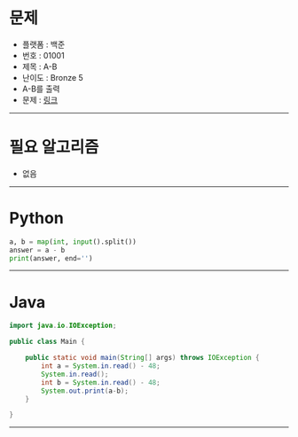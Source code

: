 # 문제
- 플랫폼 : 백준
- 번호 : 01001
- 제목 : A-B
- 난이도 : Bronze 5
- A-B를 출력
- 문제 : <a href="https://www.acmicpc.net/problem/1001" target="_blank">링크</a>

---

# 필요 알고리즘
- 없음

---

# Python
```python
a, b = map(int, input().split())
answer = a - b
print(answer, end='')
```

---

# Java
```java
import java.io.IOException;

public class Main {

    public static void main(String[] args) throws IOException {
        int a = System.in.read() - 48;
        System.in.read();
        int b = System.in.read() - 48;
        System.out.print(a-b);
    }

}

```

---
